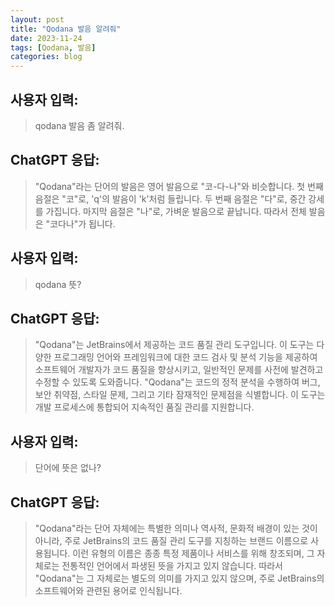 ```yaml
---
layout: post
title: "Qodana 발음 알려줘"
date: 2023-11-24
tags: [Qodana, 발음]
categories: blog
---
```


## 사용자 입력:
> qodana 발음 좀 알려줘.

## ChatGPT 응답:
> "Qodana"라는 단어의 발음은 영어 발음으로 "코-다-나"와 비슷합니다. 첫 번째 음절은 "코"로, 'q'의 발음이 'k'처럼 들립니다. 두 번째 음절은 "다"로, 중간 강세를 가집니다. 마지막 음절은 "나"로, 가벼운 발음으로 끝납니다. 따라서 전체 발음은 "코다나"가 됩니다.

## 사용자 입력:
> qodana 뜻?

## ChatGPT 응답:
> "Qodana"는 JetBrains에서 제공하는 코드 품질 관리 도구입니다. 이 도구는 다양한 프로그래밍 언어와 프레임워크에 대한 코드 검사 및 분석 기능을 제공하여 소프트웨어 개발자가 코드 품질을 향상시키고, 일반적인 문제를 사전에 발견하고 수정할 수 있도록 도와줍니다. "Qodana"는 코드의 정적 분석을 수행하여 버그, 보안 취약점, 스타일 문제, 그리고 기타 잠재적인 문제점을 식별합니다. 이 도구는 개발 프로세스에 통합되어 지속적인 품질 관리를 지원합니다.

## 사용자 입력:
> 단어에 뜻은 없나?

## ChatGPT 응답:
> "Qodana"라는 단어 자체에는 특별한 의미나 역사적, 문화적 배경이 있는 것이 아니라, 주로 JetBrains의 코드 품질 관리 도구를 지칭하는 브랜드 이름으로 사용됩니다. 이런 유형의 이름은 종종 특정 제품이나 서비스를 위해 창조되며, 그 자체로는 전통적인 언어에서 파생된 뜻을 가지고 있지 않습니다. 따라서 "Qodana"는 그 자체로는 별도의 의미를 가지고 있지 않으며, 주로 JetBrains의 소프트웨어와 관련된 용어로 인식됩니다.

